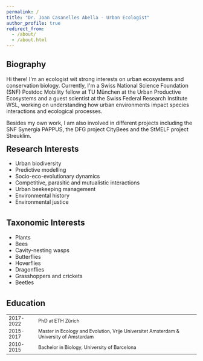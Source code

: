 ```yaml
---
permalink: /
title: "Dr. Joan Casanelles Abella - Urban Ecologist"
author_profile: true
redirect_from: 
  - /about/
  - /about.html
---
```


## Biography

Hi there! I'm an ecologist wit strong interests on urban ecosystems and conservation biology. Currently, I'm a Swiss National Science Foundation (SNF) Postdoc Mobility fellow at TU München at the Urban Productive Ecosystems and a guest scientist at the Swiss Federal Research Institute WSL, working on understanding how urban environments impact species interactions and ecological processes.

Besides my own work, I am also involved in different projects including the SNF Synergia PAPPUS, the DFG project CityBees and the StMELF project Streuklim.

<style>
.column-container {
  display: flex;
  flex-wrap: wrap;
  gap: 20px;
  margin-bottom: 20px;
}

.column {
  flex: 1;
  min-width: 250px;
}

.column table {
  width: 100%;
  font-size: 0.9em;
}

.column h2 {
  margin-top: 0;
  padding-top: 0;
}
</style>

<div class="column-container">
  <div class="column">
    <h2>Research Interests</h2>
    <ul>
      <li>Urban biodiversity</li>
      <li>Predictive modelling</li>
      <li>Socio-eco-evolutionary dynamics</li>
      <li>Competitive, parasitic and mutualistic interactions</li>
      <li>Urban beekeeping management</li>
      <li>Environmental history</li>
      <li>Environmental justice</li>
    </ul>
  </div>
  
  <div class="column">
    <h2>Taxonomic Interests</h2>
    <ul>
      <li>Plants</li>
      <li>Bees</li>
      <li>Cavity-nesting wasps</li>
      <li>Butterflies</li>
      <li>Hoverflies</li>
      <li>Dragonflies</li>
      <li>Grasshoppers and crickets</li>
      <li>Beetles</li>
    </ul>
  </div>
  
  <div class="column">
    <h2>Education</h2>
    <table>
      <tr>
        <td>2017-2022</td>
        <td>PhD at ETH Zürich</td>
      </tr>
      <tr>
        <td>2015-2017</td>
        <td>Master in Ecology and Evolution, Vrije Universitet Amsterdam & University of Amsterdam</td>
      </tr>
      <tr>
        <td>2010-2015</td>
        <td>Bachelor in Biology, University of Barcelona</td>
      </tr>
    </table>
  </div>
</div>




